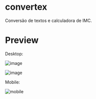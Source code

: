 # convertex
Conversão de textos e calculadora de IMC.

# Preview

Desktop:

![image](https://user-images.githubusercontent.com/100098231/206821798-645ca778-610d-4f52-80fc-e65a4493d534.png)

![image](https://user-images.githubusercontent.com/100098231/206821826-431f95aa-d1dc-4da2-a214-eaf0d8d672b2.png)

Mobile:

![mobile](https://user-images.githubusercontent.com/100098231/206821936-6075cdc4-6986-4375-9aea-f08ecdc50996.png)

